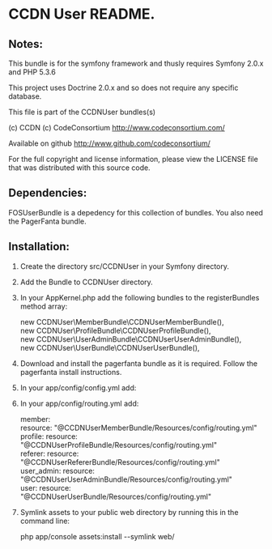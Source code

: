 CCDN User README.
==================


Notes:  
------
  
This bundle is for the symfony framework and thusly requires Symfony 2.0.x and PHP 5.3.6
  
This project uses Doctrine 2.0.x and so does not require any specific database.
  

This file is part of the CCDNUser bundles(s)

(c) CCDN (c) CodeConsortium <http://www.codeconsortium.com/> 

Available on github <http://www.github.com/codeconsortium/>

For the full copyright and license information, please view the LICENSE
file that was distributed with this source code.

Dependencies:
-------------

FOSUserBundle is a depedency for this collection of bundles. You also
need the PagerFanta bundle.

Installation:
-------------
    
1) Create the directory src/CCDNUser in your Symfony directory.
  
2) Add the Bundle to CCDNUser directory.  

3) In your AppKernel.php add the following bundles to the registerBundles method array:  

	new CCDNUser\MemberBundle\CCDNUserMemberBundle(),    
	new CCDNUser\ProfileBundle\CCDNUserProfileBundle(),    
	new CCDNUser\UserAdminBundle\CCDNUserUserAdminBundle(),    
	new CCDNUser\UserBundle\CCDNUserUserBundle(),    
	

4) Download and install the pagerfanta bundle as it is required. 
Follow the pagerfanta install instructions.  
	  
5) In your app/config/config.yml add:    

	  
6) In your app/config/routing.yml add:  

	member:  
		resource: "@CCDNUserMemberBundle/Resources/config/routing.yml"  
	profile:
		resource: "@CCDNUserProfileBundle/Resources/config/routing.yml"  
	referer:
		resource: "@CCDNUserRefererBundle/Resources/config/routing.yml"  
	user_admin:
		resource: "@CCDNUserUserAdminBundle/Resources/config/routing.yml"  
	user:
	    resource: "@CCDNUserUserBundle/Resources/config/routing.yml"  

7) Symlink assets to your public web directory by running this in the command line:

	php app/console assets:install --symlink web/